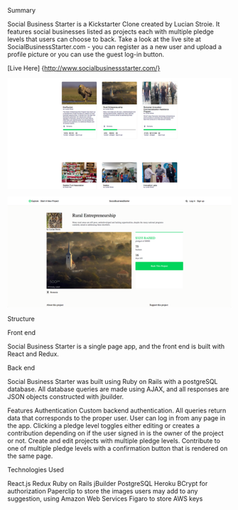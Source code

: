 
Summary

Social Business Starter is a Kickstarter Clone created by Lucian Stroie. It features social businesses listed as projects each with multiple pledge levels that users can choose to back. Take a look at the live site at SocialBusinessStarter.com - you can register as a new user and upload a profile picture or you can use the guest log-in button.

[Live Here] {http://www.socialbusinessstarter.com/}

![Index](docs/index_items.png)

![Project Show](docs/project_page.png)


Structure

Front end

Social Business Starter is a single page app, and the front end is built with React and Redux.

Back end

Social Business Starter was built using Ruby on Rails with a postgreSQL database. All database queries are made using AJAX, and all responses are JSON objects constructed with jbuilder.


Features
Authentication
Custom backend authentication. All queries return data that corresponds to the proper user.
User can log in from any page in the app. Clicking a pledge level toggles either editing or creates a contribution depending on if the user signed in is the owner of the project or not.
Create and edit projects with multiple pledge levels.
Contribute to one of multiple pledge levels with a confirmation button that is rendered on the same page.


Technologies Used

React.js
Redux
Ruby on Rails
jBuilder
PostgreSQL
Heroku
BCrypt for authorization
Paperclip to store the images users may add to any suggestion, using Amazon Web Services
Figaro to store AWS keys
